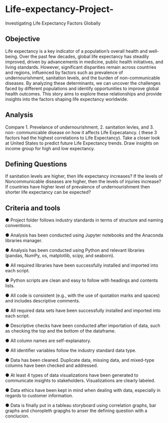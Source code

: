 # Life-expectancy-Project-
Investigating Life Expectancy Factors Globally

## Obejective
Life expectancy is a key indicator of a population’s overall health and well-being. Over the past few decades, global life expectancy has steadily improved, driven by advancements in medicine, public health initiatives, and living standards. However, significant disparities remain across countries and regions, influenced by factors such as prevalence of undernourishment, sanitation levels, and the burden of non-communicable diseases. By analyzing these determinants, we can uncover the challenges faced by different populations and identify opportunities to improve global health outcomes. This story aims to explore these relationships and provide insights into the factors shaping life expectancy worldwide.

## Analysis
Compare 1. Prevelance of undernourishment, 2. sanitation levles, and 3. non- communicable disease on how it affects Life Expecatancy. ( these 3 factors had the highest correlations to Life Expectancy).
Take a closer look at United States to predict future Life Expectancy trends. 
Draw insights on income group for high and low expectancy.

## Defining Questions
If sanitation levels are higher, then life expectancy increases?
If the levels of Noncommunicable diseases are higher, then the levels of injuries increase?
If countries have higher level of prevalence of undernourishment then shorter life expectancy can be expected?

## Criteria and tools
● Project folder follows industry standards in terms of structure and naming conventions.

● Analysis has been conducted using Jupyter notebooks and the Anaconda libraries manager.

● Analysis has been conducted using Python and relevant libraries (pandas, NumPy, os, matplotlib, scipy, and seaborn).

● All required libraries have been successfully installed and imported into each script.

● Python scripts are clean and easy to follow with headings and contents lists.

● All code is consistent (e.g., with the use of quotation marks and spaces) and includes
descriptive comments.

● All required data sets have been successfully installed and imported into each script.

● Descriptive checks have been conducted after importation of data, such as checking
the top and the bottom of the dataframe.

● All column names are self-explanatory.

● All identifier variables follow the industry standard data type.

● Data has been cleaned. Duplicate data, missing data, and mixed-type columns have
been checked and addressed.

● At least 4 types of data visualizations have been generated to communicate insights
to stakeholders. Visualizations are clearly labeled.

● Data ethics have been kept in mind when dealing with data, especially in regards to
customer information.

● Data is finally put in a tableau storyboard using correlation graphs, bar graphs and choropleth grapghs to anser 
the defining question with a conclucion.
[
](https://public.tableau.com/views/UnveilingtheGlobalStoryofLifeExpectancyTrendsChallengesandOpportunities/Story1?:language=en-US&publish=yes&:sid=&:redirect=auth&:display_count=n&:origin=viz_share_link)

